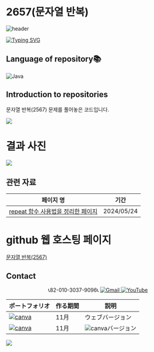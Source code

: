 # 2657(문자열 반복)
![header](https://capsule-render.vercel.app/api?type=egg&color=gradient&height=300&section=header&text=welcome%2&fontSize=50&desc=백준%20문자열%20반복)

[![Typing SVG](https://readme-typing-svg.demolab.com?font=Fira+Code&pause=1000&color=93BDF7&background=203AFF00&random=false&width=435&lines=My+name+is+kimganghyeon)](https://git.io/typing-svg)

## Language of repository📚
![Java](https://img.shields.io/badge/Java-007396?style=flat-square&logo=java&logoColor=white)

## Introduction to repositories 
문자열 반복(2567) 문제를 풀어놓은 코드입니다. 
  
   <a href="https://www.acmicpc.net/problem/2675">
      <img src ="https://github.com/do04200611/Baekjoon/assets/74278578/4861d97b-35c2-438d-a14c-05a6d9a8135f">
  </a>

# 결과 사진 <br>
 <a href="https://github.com/do04200611/Baekjoon/blob/main/%EB%AC%B8%EC%9E%90%EC%97%B4/%EB%AC%B8%EC%9E%90%EC%97%B4%20%EB%B0%98%EB%B3%B5(2657)/Main.java">
   <img src ="https://github.com/do04200611/Baekjoon/assets/74278578/11e6e860-3c66-4981-b24a-bc41daa35aee">
 </a>    
 
 ## 관련 자료
  | 페이지 명                                                                                |  기간         |
  |--------------------------------------------------------------------------------|---------------|
  |[repeat 함수 사용법을 정리한 페이지](https://kim-kang-hyun.tistory.com/32) |2024/05/24|

# github 웹 호스팅 페이지
<a href="https://do04200611.github.io/Baekjoon/%EB%AC%B8%EC%9E%90%EC%97%B4/%EB%AC%B8%EC%9E%90%EC%97%B4%20%EB%B0%98%EB%B3%B5(2657)/index.html">문자열 반복(2567)</a><br>

## Contact 
<p align="center">
  📞82-010-3037-9096📞
  <a href="mailto:a01030379096@gmail.com">
    <img src="https://img.shields.io/badge/-Gmail-red?style=for-the-badge&logo=Gmail" alt="Gmail">
  </a>
  <a href="https://www.youtube.com/channel/UC484ZJMavtoPOI4ey-HFdCA">
   <img src="https://img.shields.io/badge/-YouTube-red?style=for-the-badge&logo=youtube"  alt="YouTube">
 </a> <br>
 
  | ポートフォリオ           |  作る期間     |            説明  |
  |------------------------|---------------|----------------------------------------------|
  |<a href="https://kimganghyeon.my.canva.site/kimganghyeon"><img src="https://img.shields.io/badge/canva-purple?style=for-the-badge&logo=canva" alt="canva"></a>|11月|ウェブバージョン|
  |<a href="https://www.canva.com/design/DAFzY5opUiA/Ge33dSKE16cErBaDJDp-BA/edit"><img src="https://img.shields.io/badge/canva-purple?style=for-the-badge&logo=canva" alt="canva"></a>|11月|<img src="https://img.shields.io/badge/canva-purple?style=for-the-badge&logo=canva" alt="canva">バージョン|
</p>
<img src="https://capsule-render.vercel.app/api?type=egg&color=gradient&height=100&text=Thank%20you%20for%20watching.&section=footer" />
